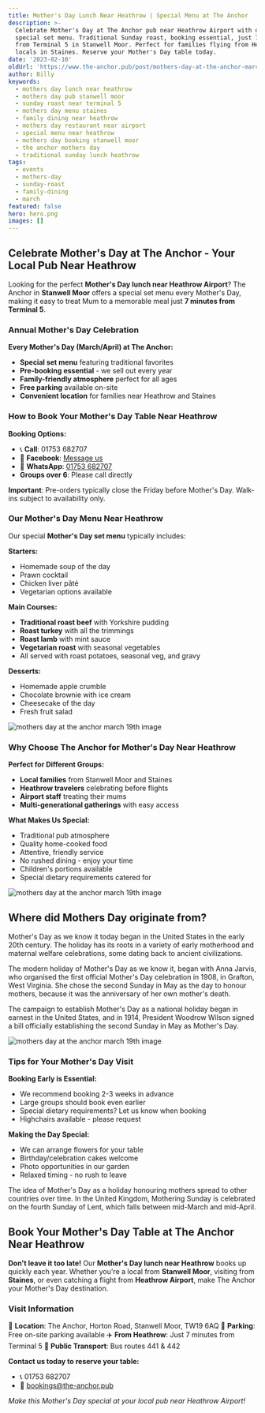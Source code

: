 ```yaml
---
title: Mother's Day Lunch Near Heathrow | Special Menu at The Anchor
description: >-
  Celebrate Mother's Day at The Anchor pub near Heathrow Airport with our
  special set menu. Traditional Sunday roast, booking essential, just 7 minutes
  from Terminal 5 in Stanwell Moor. Perfect for families flying from Heathrow or
  locals in Staines. Reserve your Mother's Day table today.
date: '2023-02-10'
oldUrl: 'https://www.the-anchor.pub/post/mothers-day-at-the-anchor-march-19th'
author: Billy
keywords:
  - mothers day lunch near heathrow
  - mothers day pub stanwell moor
  - sunday roast near terminal 5
  - mothers day menu staines
  - family dining near heathrow
  - mothers day restaurant near airport
  - special menu near heathrow
  - mothers day booking stanwell moor
  - the anchor mothers day
  - traditional sunday lunch heathrow
tags:
  - events
  - mothers-day
  - sunday-roast
  - family-dining
  - march
featured: false
hero: hero.png
images: []
---
```


  

## Celebrate Mother's Day at The Anchor - Your Local Pub Near Heathrow

Looking for the perfect **Mother's Day lunch near Heathrow Airport**? The Anchor in **Stanwell Moor** offers a special set menu every Mother's Day, making it easy to treat Mum to a memorable meal just **7 minutes from Terminal 5**.

### Annual Mother's Day Celebration

**Every Mother's Day (March/April) at The Anchor:**
- **Special set menu** featuring traditional favorites
- **Pre-booking essential** - we sell out every year
- **Family-friendly atmosphere** perfect for all ages
- **Free parking** available on-site
- **Convenient location** for families near Heathrow and Staines

### How to Book Your Mother's Day Table Near Heathrow

**Booking Options:**
- 📞 **Call**: 01753 682707
- 💬 **Facebook**: [Message us](http://m.me/theanchorpubsm)
- 📱 **WhatsApp**: [01753 682707](https://api.whatsapp.com/send?phone=4401753682707)
- **Groups over 6**: Please call directly

**Important**: Pre-orders typically close the Friday before Mother's Day. Walk-ins subject to availability only.

### Our Mother's Day Menu Near Heathrow

Our special **Mother's Day set menu** typically includes:

**Starters:**
- Homemade soup of the day
- Prawn cocktail
- Chicken liver pâté
- Vegetarian options available

**Main Courses:**
- **Traditional roast beef** with Yorkshire pudding
- **Roast turkey** with all the trimmings
- **Roast lamb** with mint sauce
- **Vegetarian roast** with seasonal vegetables
- All served with roast potatoes, seasonal veg, and gravy

**Desserts:**
- Homemade apple crumble
- Chocolate brownie with ice cream
- Cheesecake of the day
- Fresh fruit salad

![mothers day at the anchor march 19th image](/content/blog/mothers-day-at-the-anchor-march-19th/image-1.png)

### Why Choose The Anchor for Mother's Day Near Heathrow

**Perfect for Different Groups:**
- **Local families** from Stanwell Moor and Staines
- **Heathrow travelers** celebrating before flights
- **Airport staff** treating their mums
- **Multi-generational gatherings** with easy access

**What Makes Us Special:**
- Traditional pub atmosphere
- Quality home-cooked food
- Attentive, friendly service
- No rushed dining - enjoy your time
- Children's portions available
- Special dietary requirements catered for

![mothers day at the anchor march 19th image](/content/blog/mothers-day-at-the-anchor-march-19th/image-2.png)

## Where did Mothers Day originate from?

Mother's Day as we know it today began in the United States in the early 20th century. The holiday has its roots in a variety of early motherhood and maternal welfare celebrations, some dating back to ancient civilizations.

  

The modern holiday of Mother's Day as we know it, began with Anna Jarvis, who organised the first official Mother's Day celebration in 1908, in Grafton, West Virginia. She chose the second Sunday in May as the day to honour mothers, because it was the anniversary of her own mother's death.

  

The campaign to establish Mother's Day as a national holiday began in earnest in the United States, and in 1914, President Woodrow Wilson signed a bill officially establishing the second Sunday in May as Mother's Day.

![mothers day at the anchor march 19th image](/content/blog/mothers-day-at-the-anchor-march-19th/image-3.png)

### Tips for Your Mother's Day Visit

**Booking Early is Essential:**
- We recommend booking 2-3 weeks in advance
- Large groups should book even earlier
- Special dietary requirements? Let us know when booking
- Highchairs available - please request

**Making the Day Special:**
- We can arrange flowers for your table
- Birthday/celebration cakes welcome
- Photo opportunities in our garden
- Relaxed timing - no rush to leave

The idea of Mother's Day as a holiday honouring mothers spread to other countries over time. In the United Kingdom, Mothering Sunday is celebrated on the fourth Sunday of Lent, which falls between mid-March and mid-April.

## Book Your Mother's Day Table at The Anchor Near Heathrow

**Don't leave it too late!** Our **Mother's Day lunch near Heathrow** books up quickly each year. Whether you're a local from **Stanwell Moor**, visiting from **Staines**, or even catching a flight from **Heathrow Airport**, make The Anchor your Mother's Day destination.

### Visit Information

📍 **Location**: The Anchor, Horton Road, Stanwell Moor, TW19 6AQ
🚗 **Parking**: Free on-site parking available
✈️ **From Heathrow**: Just 7 minutes from Terminal 5
🚌 **Public Transport**: Bus routes 441 & 442

**Contact us today to reserve your table:**
- 📞 01753 682707
- 📧 bookings@the-anchor.pub

*Make this Mother's Day special at your local pub near Heathrow Airport!*

